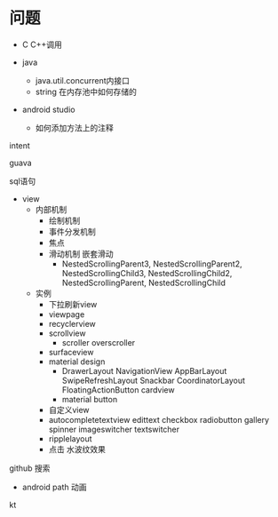 # 问题

+ C C++调用
+ java
  + java.util.concurrent内接口
  + string 在内存池中如何存储的

+ android studio
  + 如何添加方法上的注释



intent



guava

sql语句



+ view
  + 内部机制
    + 绘制机制
    + 事件分发机制
    + 焦点
    + 滑动机制 嵌套滑动
      + NestedScrollingParent3, NestedScrollingParent2, NestedScrollingChild3, NestedScrollingChild2, NestedScrollingParent, NestedScrollingChild
  + 实例
    + 下拉刷新view
    + viewpage
    + recyclerview
    + scrollview
      + scroller overscroller
    + surfaceview
    + material design
      + DrawerLayout NavigationView AppBarLayout SwipeRefreshLayout Snackbar CoordinatorLayout FloatingActionButton cardview
      + material button
    + 自定义view
    + autocompletetextview edittext checkbox radiobutton gallery spinner imageswitcher textswitcher
    + ripplelayout
    + 点击 水波纹效果





github 搜索

+ android path 动画



kt